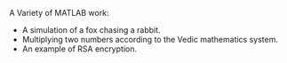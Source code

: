 A Variety of MATLAB work:
- A simulation of a fox chasing a rabbit.
- Multiplying two numbers according to the Vedic mathematics system.
- An example of RSA encryption.
